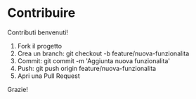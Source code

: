 # Contribuire

Contributi benvenuti!

1. Fork il progetto
2. Crea un branch: git checkout -b feature/nuova-funzionalita
3. Commit: git commit -m 'Aggiunta nuova funzionalita'
4. Push: git push origin feature/nuova-funzionalita
5. Apri una Pull Request

Grazie!
